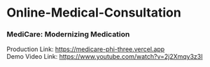 # Online-Medical-Consultation
### MediCare: Modernizing Medication<br>
Production Link: https://medicare-phi-three.vercel.app<br>
Demo Video Link: https://www.youtube.com/watch?v=2j2Xmqy3z3I
